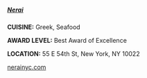 ##### [Nerai](//nerainyc.com)
**CUISINE:** Greek, Seafood

**AWARD LEVEL:** Best Award of Excellence

**LOCATION:** 55 E 54th St, New York, NY 10022

[nerainyc.com](//nerainyc.com)
